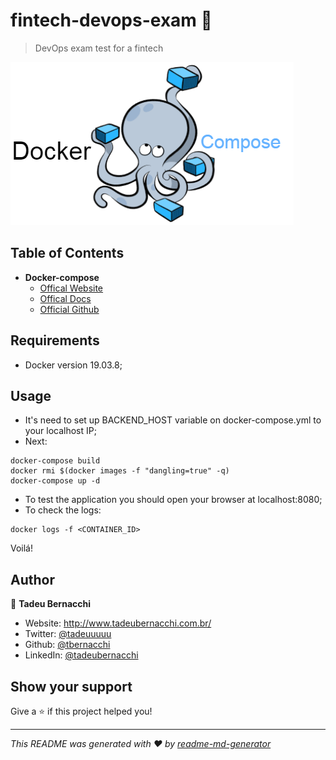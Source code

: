 <h1 align="">fintech-devops-exam 👋</h1>
<p>
</p>

> DevOps exam test for a fintech

![Docker-compose](/.github/assets/img/docker-compose-logo.png)

## Table of Contents

* **Docker-compose**
  * [Offical Website](https://www.docker.com/)
  * [Offical Docs](https://docs.docker.com/compose)
  * [Official Github](https://github.com/docker/compose)

## Requirements 
* Docker version 19.03.8;

## Usage

* It's need to set up BACKEND_HOST variable on docker-compose.yml to your localhost IP; 
* Next:

```
docker-compose build 
docker rmi $(docker images -f "dangling=true" -q) 
docker-compose up -d 
``` 

* To test the application you should open your browser at localhost:8080;
* To check the logs:

```
docker logs -f <CONTAINER_ID> 
``` 

Voilá! 

## Author

👤 **Tadeu Bernacchi**

* Website: http://www.tadeubernacchi.com.br/
* Twitter: [@tadeuuuuu](https://twitter.com/tadeuuuuu)
* Github: [@tbernacchi](https://github.com/tbernacchi)
* LinkedIn: [@tadeubernacchi](https://linkedin.com/in/tadeubernacchi)

## Show your support

Give a ⭐️ if this project helped you!

***
_This README was generated with ❤️ by [readme-md-generator](https://github.com/kefranabg/readme-md-generator)_
